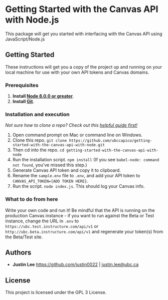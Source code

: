 # Getting Started with the Canvas API with Node.js

This package will get you started with interfacing with the Canvas API using JavaScript/Node.js

## Getting Started
These instructions will get you a copy of the project up and running on your local machine for use with your own API tokens and Canvas domains.

### Prerequisites

1. **Install [Node 8.0.0 or greater](https://nodejs.org)**.
2. **Install [Git](https://git-scm.com/downloads)**.

### Installation and execution

*Not sure how to clone a repo? Check out this [helpful guide first!](https://codeburst.io/git-and-github-in-a-nutshell-b0a3cc06458f)*

1. Open command prompt on Mac or command line on Windows.
1. Clone this repo. `git clone https://github.com/ubccapico/getting-started-with-the-canvas-api-with-node.git`
1. Then cd into the repo. `cd getting-started-with-the-canvas-api-with-node`
1. Run the installation script. `npm install` (If you see `babel-node: command not found`, you've missed this step.)
1. Generate Canvas API token and copy it to clipboard.
1. Rename the `sample.env` file to `.env`, and add your API token to `CANVAS_API_TOKEN={ADD TOKEN HERE}`.
1. Run the script. `node index.js`. This should log your Canvas info.

### What to do from here

Write your own code and run it! Be mindful that the API is running on the production Canvas instance - if you want to run against the Beta or Test instance, change the URL in `.env` to `https://ubc.test.instructure.com/api/v1` or `http://ubc.beta.instructure.com/api/v1` and regenerate your token(s) from the Beta/Test site.

## Authors

* **Justin Lee**
https://github.com/justin0022 | justin.lee@ubc.ca

## License

This project is licensed under the GPL 3 License.
